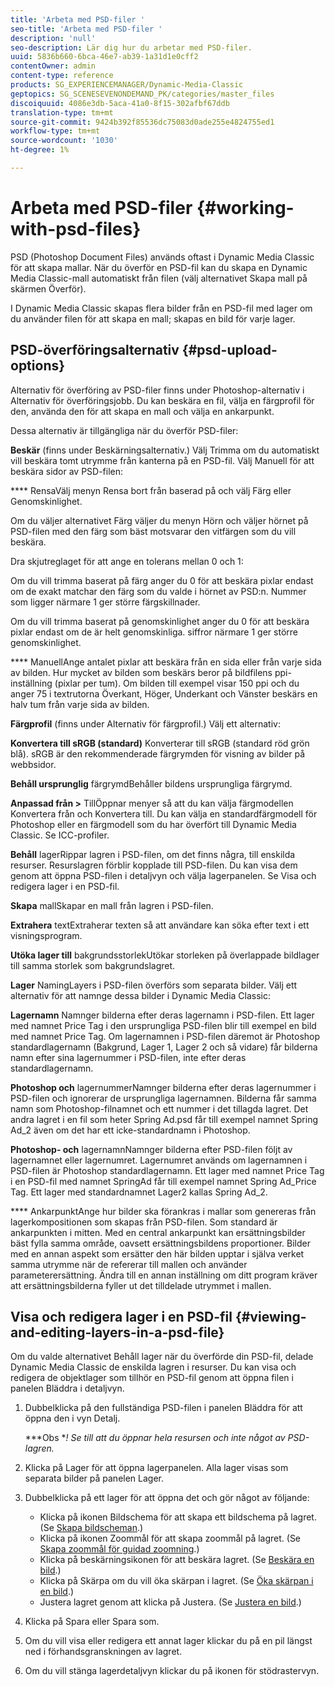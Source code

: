 ```yaml
---
title: 'Arbeta med PSD-filer '
seo-title: 'Arbeta med PSD-filer '
description: 'null'
seo-description: Lär dig hur du arbetar med PSD-filer.
uuid: 5836b660-6bca-46e7-ab39-1a31d1e0cff2
contentOwner: admin
content-type: reference
products: SG_EXPERIENCEMANAGER/Dynamic-Media-Classic
geptopics: SG_SCENESEVENONDEMAND_PK/categories/master_files
discoiquuid: 4086e3db-5aca-41a0-8f15-302afbf67ddb
translation-type: tm+mt
source-git-commit: 9424b392f85536dc75083d0ade255e4824755ed1
workflow-type: tm+mt
source-wordcount: '1030'
ht-degree: 1%

---
```



# Arbeta med PSD-filer {#working-with-psd-files}

PSD (Photoshop Document Files) används oftast i Dynamic Media Classic för att skapa mallar. När du överför en PSD-fil kan du skapa en Dynamic Media Classic-mall automatiskt från filen (välj alternativet Skapa mall på skärmen Överför).

I Dynamic Media Classic skapas flera bilder från en PSD-fil med lager om du använder filen för att skapa en mall; skapas en bild för varje lager.

## PSD-överföringsalternativ {#psd-upload-options}

Alternativ för överföring av PSD-filer finns under Photoshop-alternativ i Alternativ för överföringsjobb. Du kan beskära en fil, välja en färgprofil för den, använda den för att skapa en mall och välja en ankarpunkt.

Dessa alternativ är tillgängliga när du överför PSD-filer:

**Beskär**  (finns under Beskärningsalternativ.) Välj Trimma om du automatiskt vill beskära tomt utrymme från kanterna på en PSD-fil. Välj Manuell för att beskära sidor av PSD-filen:

**** RensaVälj menyn Rensa bort från baserad på och välj Färg eller Genomskinlighet.

Om du väljer alternativet Färg väljer du menyn Hörn och väljer hörnet på PSD-filen med den färg som bäst motsvarar den vitfärgen som du vill beskära.

Dra skjutreglaget för att ange en tolerans mellan 0 och 1:

Om du vill trimma baserat på färg anger du 0 för att beskära pixlar endast om de exakt matchar den färg som du valde i hörnet av PSD:n. Nummer som ligger närmare 1 ger större färgskillnader.

Om du vill trimma baserat på genomskinlighet anger du 0 för att beskära pixlar endast om de är helt genomskinliga. siffror närmare 1 ger större genomskinlighet.

**** ManuellAnge antalet pixlar att beskära från en sida eller från varje sida av bilden. Hur mycket av bilden som beskärs beror på bildfilens ppi-inställning (pixlar per tum). Om bilden till exempel visar 150 ppi och du anger 75 i textrutorna Överkant, Höger, Underkant och Vänster beskärs en halv tum från varje sida av bilden.

**Färgprofil**  (finns under Alternativ för färgprofil.) Välj ett alternativ:

**Konvertera till sRGB (standard)** Konverterar till sRGB (standard röd grön blå). sRGB är den rekommenderade färgrymden för visning av bilder på webbsidor.

**Behåll ursprunglig** färgrymdBehåller bildens ursprungliga färgrymd.

**Anpassad från >** TillÖppnar menyer så att du kan välja färgmodellen Konvertera från och Konvertera till. Du kan välja en standardfärgmodell för Photoshop eller en färgmodell som du har överfört till Dynamic Media Classic. Se ICC-profiler.

**Behåll** lagerRippar lagren i PSD-filen, om det finns några, till enskilda resurser. Resurslagren förblir kopplade till PSD-filen. Du kan visa dem genom att öppna PSD-filen i detaljvyn och välja lagerpanelen. Se Visa och redigera lager i en PSD-fil.

**Skapa** mallSkapar en mall från lagren i PSD-filen.

**Extrahera** textExtraherar texten så att användare kan söka efter text i ett visningsprogram.

**Utöka lager till** bakgrundsstorlekUtökar storleken på överlappade bildlager till samma storlek som bakgrundslagret.

**Lager** NamingLayers i PSD-filen överförs som separata bilder. Välj ett alternativ för att namnge dessa bilder i Dynamic Media Classic:

**Lagernamn** Namnger bilderna efter deras lagernamn i PSD-filen. Ett lager med namnet Price Tag i den ursprungliga PSD-filen blir till exempel en bild med namnet Price Tag. Om lagernamnen i PSD-filen däremot är Photoshop standardlagernamn (Bakgrund, Lager 1, Lager 2 och så vidare) får bilderna namn efter sina lagernummer i PSD-filen, inte efter deras standardlagernamn.

**Photoshop och** lagernummerNamnger bilderna efter deras lagernummer i PSD-filen och ignorerar de ursprungliga lagernamnen. Bilderna får samma namn som Photoshop-filnamnet och ett nummer i det tillagda lagret. Det andra lagret i en fil som heter Spring Ad.psd får till exempel namnet Spring Ad_2 även om det har ett icke-standardnamn i Photoshop.

**Photoshop- och** lagernamnNamnger bilderna efter PSD-filen följt av lagernamnet eller lagernumret. Lagernumret används om lagernamnen i PSD-filen är Photoshop standardlagernamn. Ett lager med namnet Price Tag i en PSD-fil med namnet SpringAd får till exempel namnet Spring Ad_Price Tag. Ett lager med standardnamnet Lager2 kallas Spring Ad_2.

**** AnkarpunktAnge hur bilder ska förankras i mallar som genereras från lagerkompositionen som skapas från PSD-filen. Som standard är ankarpunkten i mitten. Med en central ankarpunkt kan ersättningsbilder bäst fylla samma område, oavsett ersättningsbildens proportioner. Bilder med en annan aspekt som ersätter den här bilden upptar i själva verket samma utrymme när de refererar till mallen och använder parameterersättning. Ändra till en annan inställning om ditt program kräver att ersättningsbilderna fyller ut det tilldelade utrymmet i mallen.

## Visa och redigera lager i en PSD-fil {#viewing-and-editing-layers-in-a-psd-file}

Om du valde alternativet Behåll lager när du överförde din PSD-fil, delade Dynamic Media Classic de enskilda lagren i resurser. Du kan visa och redigera de objektlager som tillhör en PSD-fil genom att öppna filen i panelen Bläddra i detaljvyn.

1. Dubbelklicka på den fullständiga PSD-filen i panelen Bläddra för att öppna den i vyn Detalj.

   ***Obs **! Se till att du öppnar hela resursen och inte något av PSD-lagren.*

1. Klicka på Lager för att öppna lagerpanelen. Alla lager visas som separata bilder på panelen Lager.
1. Dubbelklicka på ett lager för att öppna det och gör något av följande:

   * Klicka på ikonen Bildschema för att skapa ett bildschema på lagret. (Se [Skapa bildscheman](creating-image-maps.md#creating_image_maps).)
   * Klicka på ikonen Zoommål för att skapa zoommål på lagret. (Se [Skapa zoommål för guidad zoomning](creating-zoom-targets-guided-zoom.md#creating_zoom_targets_for_guided_zoom).)
   * Klicka på beskärningsikonen för att beskära lagret. (Se [Beskära en bild](cropping-image.md#cropping_an_image).)
   * Klicka på Skärpa om du vill öka skärpan i lagret. (Se [Öka skärpan i en bild](sharpening-image.md#sharpening_an_image).)
   * Justera lagret genom att klicka på Justera. (Se [Justera en bild](adjusting-image.md#adjusting_an_image).)

1. Klicka på Spara eller Spara som.
1. Om du vill visa eller redigera ett annat lager klickar du på en pil längst ned i förhandsgranskningen av lagret.
1. Om du vill stänga lagerdetaljvyn klickar du på ikonen för stödrastervyn.

